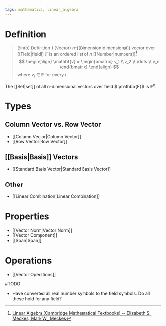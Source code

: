 ```yaml
---
tags: mathematics, linear_algebra
---
```


# Definition

> [!info] Definition 1 (Vector)
> $n$-[[Dimension|dimensional]] vector over [[Field|field]] $\mathbb{F}$ is an ordered list of $n$ [[Number|numbers]][^1]
> $$
> \begin{align}
> \mathbf{v} = \begin{bmatrix}
> v_1 \\
> v_2 \\
> \dots \\
> v_n
> \end{bmatrix}
> \end{align}
> $$
> where $v_i \in \mathbb{F}$ for every $i$

The [[Set|set]] of all n-dimensional vectors over field $
\mathbb{F}$ is $\mathbb{F}^n$.

# Types
## Column Vector vs. Row Vector
- [[Column Vector|Column Vector]]
- [[Row Vector|Row Vector]]

## [[Basis|Basis]] Vectors
- [[Standard Basis Vector|Standard Basis Vector]]

## Other
- [[Linear Combination|Linear Combination]]

# Properties
- [[Vector Norm|Vector Norm]]
- [[Vector Component]]
- [[Span|Span]]

# Operations
- [[Vector Operations]]

#TODO 
- Have converted all real number symbols to the field symbols. Do all these hold for any field?

[^1]: [Linear Algebra (Cambridge Mathematical Textbooks) -- Elizabeth S_ Meckes, Mark W_ Meckes](zotero://open-pdf/library/items/HG5B3R7J?page=45)